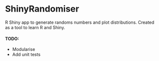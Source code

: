 # ShinyRandomiser
R Shiny app to generate randoms numbers and plot distributions. Created as a tool to learn R and Shiny.

#### TODO:
- Modularise
- Add unit tests
